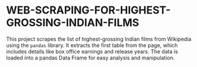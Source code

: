 # WEB-SCRAPING-FOR-HIGHEST-GROSSING-INDIAN-FILMS
This project scrapes the list of highest-grossing Indian films from Wikipedia using the `pandas` library. It extracts the first table from the page, which includes details like box office earnings and release years. The data is loaded into a pandas Data Frame for easy analysis and manipulation.
